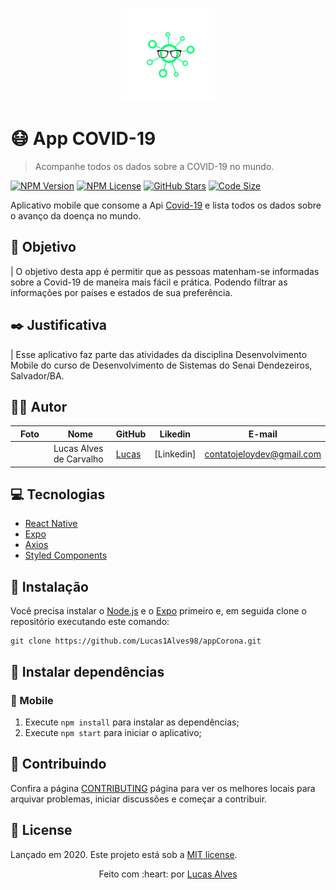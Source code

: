 <p align="center">
   <img src="./.github/logo-readme.png" width="150"/>
</p>

# :mask: App COVID-19

> Acompanhe todos os dados sobre a COVID-19 no mundo.

[![NPM Version][npm-version]][npm-version]
[![NPM License][npm-license]][npm-license]
[![GitHub Stars][github-stars]][github-stars]
[![Code Size][code-size]][code-size]

Aplicativo mobile que consome a Api [Covid-19](https://covid19-brazil-api.now.sh) e lista todos os dados sobre o avanço da doença no mundo.

<!-- <p align="center">
  <img align="center" src="./.github/devflix.gif" alt="Web-Signin" border="0">
</p> -->

## :nazar_amulet: Objetivo

| O objetivo desta app é permitir que as pessoas matenham-se informadas sobre a Covid-19 de maneira mais fácil e prática. Podendo filtrar as informações por países e estados de sua preferência.

## :black_nib: Justificativa

| Esse aplicativo faz parte das atividades da disciplina Desenvolvimento Mobile do curso de Desenvolvimento de Sistemas do Senai Dendezeiros, Salvador/BA.

## :man_technologist: Autor

| Foto                                                                                                                             | Nome                      | GitHub                                   | Likedin                                                 | E-mail                    |
| -------------------------------------------------------------------------------------------------------------------------------- | ------------------------- | ---------------------------------------- | ------------------------------------------------------- | ------------------------- |
| <img src="                                                                                                      " width="100px"> |Lucas Alves de Carvalho | [Lucas](https://github.com/Lucas1Alves98) | [Linkedin]                                           | contatojeloydev@gmail.com |

## :computer: Tecnologias

- [React Native](https://facebook.github.io/react-native/)
- [Expo](https://docs.expo.io)
- [Axios](https://github.com/axios/axios)
- [Styled Components](https://styled-components.com)

## :construction_worker: Instalação

Você precisa instalar o [Node.js](https://nodejs.org/en/download/) e o [Expo](https://docs.expo.io) primeiro e, em seguida clone o repositório executando este comando:

```
git clone https://github.com/Lucas1Alves98/appCorona.git
```

## :wrench: Instalar dependências

### :iphone: Mobile

1. Execute `npm install` para instalar as dependências;
2. Execute `npm start` para iniciar o aplicativo;

<!-- ## :gear: Arquitetura do App

Uma amostra de como as tecnologias estão se relacionando no DevFlix.

![](./.github/arquitetura.jpeg)

Foi utilizado o React Native para desenvolver a estrutura do app, e através da biblioteca axios consumimos a api do Youtube que nos retorna os vídeos desejados. -->

## :handshake: Contribuindo

Confira a página [CONTRIBUTING](https://github.com/Lucas1Alves98/appCorona/blob/master/CONTRIBUTING.md) página para ver os melhores locais para arquivar problemas, iniciar discussões e começar a contribuir.

## :open_book: License

Lançado em 2020.
Este projeto está sob a [MIT license](https://github.com/Lucas1Alves98/appCorona/blob/master/LICENSE).

<p align="center">
    Feito com :heart: por <a href="https://github.com/Lucas1Alves98">Lucas Alves</a>
</p>

<!-- Markdown link & img dfn's -->

[github-stars]: https://img.shields.io/github/stars/Lucas1Alves98/ecoleta?logoColor=0f7778&style=social
[npm-license]: https://img.shields.io/npm/l/express?color=0f7778&style=plastic
[npm-version]: https://img.shields.io/npm/v/npm?color=333333&style=plastic
[code-size]: https://img.shields.io/github/languages/code-size/jeffeloy/devflix?color=0f7778&style=plastic
